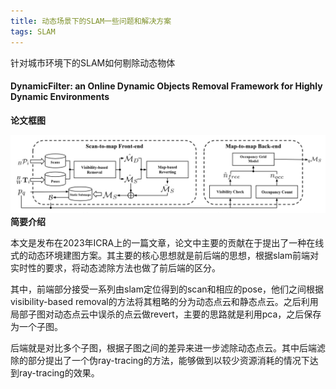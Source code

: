 ```yaml
---
title: 动态场景下的SLAM一些问题和解决方案
tags: SLAM
---
```


针对城市环境下的SLAM如何剔除动态物体

<!--more-->

#### DynamicFilter: an Online Dynamic Objects Removal Framework for Highly Dynamic Environments
**论文框图**

![](/assets/dynamic_slam/dynamicFilter.png)
**简要介绍**

本文是发布在2023年ICRA上的一篇文章，论文中主要的贡献在于提出了一种在线式的动态环境建图方案。其主要的核心思想就是前后端的思想，根据slam前端对实时性的要求，将动态滤除方法也做了前后端的区分。

其中，前端部分接受一系列由slam定位得到的scan和相应的pose，他们之间根据visibility-based removal的方法将其粗略的分为动态点云和静态点云。之后利用局部子图对动态点云中误杀的点云做revert，主要的思路就是利用pca，之后保存为一个子图。

后端就是对比多个子图，根据子图之间的差异来进一步滤除动态点云。其中后端滤除的部分提出了一个伪ray-tracing的方法，能够做到以较少资源消耗的情况下达到ray-tracing的效果。



